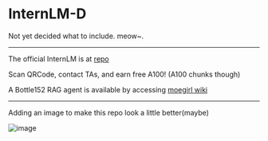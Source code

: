 # InternLM-D
Not yet decided what to include. meow~.

---
The official InternLM is at [repo](https://github.com/InternLM/Tutorial)

Scan QRCode, contact TAs, and earn free A100! (A100 chunks though)

A Bottle152 RAG agent is available by accessing [moegirl wiki](zh.moegirl.cn)

----

Adding an image to make this repo look a little better(maybe)

![image](https://github.com/user-attachments/assets/84f3d669-90b3-4bc9-b1ff-01a0916b2755)
